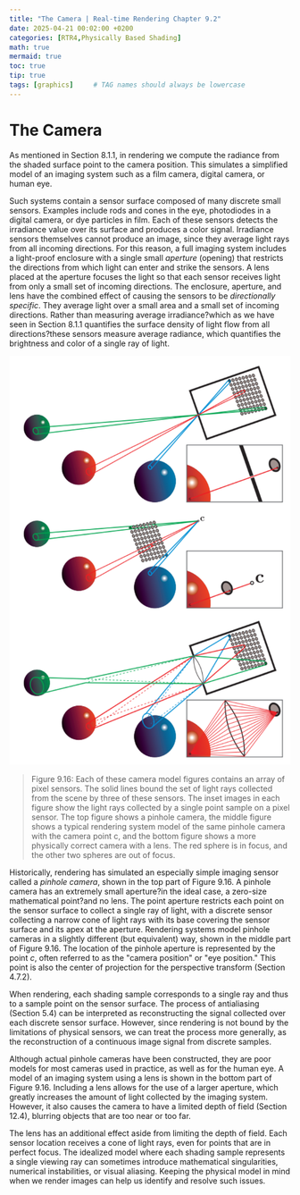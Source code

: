 ```yaml
---
title: "The Camera | Real-time Rendering Chapter 9.2"
date: 2025-04-21 00:02:00 +0200
categories: [RTR4,Physically Based Shading]
math: true
mermaid: true
toc: true
tip: true
tags: [graphics]     # TAG names should always be lowercase
---
```

# The Camera

As mentioned in Section 8.1.1, in rendering we compute the radiance from the shaded surface point to the camera position. This simulates a simplified model of an imaging system such as a film camera, digital camera, or human eye.

Such systems contain a sensor surface composed of many discrete small sensors. Examples include rods and cones in the eye, photodiodes in a digital camera, or dye particles in film. Each of these sensors detects the irradiance value over its surface and produces a color signal. Irradiance sensors themselves cannot produce an image, since they average light rays from all incoming directions. For this reason, a full imaging system includes a light-proof enclosure with a single small *aperture* (opening) that restricts the directions from which light can enter and strike the sensors. A lens placed at the aperture focuses the light so that each sensor receives light from only a small set of incoming directions. The enclosure, aperture, and lens have the combined effect of causing the sensors to be *directionally specific*. They average light over a small area and a small set of incoming directions. Rather than measuring average irradiance?which as we have seen in Section 8.1.1 quantifies the surface density of light flow from all directions?these sensors measure average radiance, which quantifies the brightness and color of a single ray of light.

![Fig9.16](/images/fig9.16.png)
> Figure 9.16: Each of these camera model figures contains an array of pixel sensors. The solid lines bound the set of light rays collected from the scene by three of these sensors. The inset images in each figure show the light rays collected by a single point sample on a pixel sensor. The top figure shows a pinhole camera, the middle figure shows a typical rendering system model of the same pinhole camera with the camera point c, and the bottom figure shows a more physically correct camera with a lens. The red sphere is in focus, and the other two spheres are out of focus.

Historically, rendering has simulated an especially simple imaging sensor called a *pinhole camera*, shown in the top part of Figure 9.16. A pinhole camera has an extremely small aperture?in the ideal case, a zero-size mathematical point?and no lens. The point aperture restricts each point on the sensor surface to collect a single ray of light, with a discrete sensor collecting a narrow cone of light rays with its base covering the sensor surface and its apex at the aperture. Rendering systems model pinhole cameras in a slightly different (but equivalent) way, shown in the middle part of Figure 9.16. The location of the pinhole aperture is represented by the point $c$, often referred to as the "camera position" or "eye position." This point is also the center of projection for the perspective transform (Section 4.7.2).

When rendering, each shading sample corresponds to a single ray and thus to a sample point on the sensor surface. The process of antialiasing (Section 5.4) can be interpreted as reconstructing the signal collected over each discrete sensor surface. However, since rendering is not bound by the limitations of physical sensors, we can treat the process more generally, as the reconstruction of a continuous image signal from discrete samples.

Although actual pinhole cameras have been constructed, they are poor models for most cameras used in practice, as well as for the human eye. A model of an imaging system using a lens is shown in the bottom part of Figure 9.16. Including a lens allows for the use of a larger aperture, which greatly increases the amount of light collected by the imaging system. However, it also causes the camera to have a limited depth of field (Section 12.4), blurring objects that are too near or too far.

The lens has an additional effect aside from limiting the depth of field. Each sensor location receives a cone of light rays, even for points that are in perfect focus. The idealized model where each shading sample represents a single viewing ray can sometimes introduce mathematical singularities, numerical instabilities, or visual aliasing. Keeping the physical model in mind when we render images can help us identify and resolve such issues.

<!--
regex:\[\d+(?:,\s*\d+)*\]
## Lists

### Ordered list

1. Firstly
2. Secondly
3. Thirdly

### Unordered list

- Chapter
  + Section
    * Paragraph

### ToDo list

- [ ] Job
  + [x] Step 1
  + [x] Step 2
  + [ ] Step 3

### Description list

Sun
: the star around which the earth orbits

Moon
: the natural satellite of the earth, visible by reflected light from the sun

## Block Quote

> This line shows the _block quote_.

## Prompts

> An example showing the `tip` type prompt.
{: .prompt-tip }

> An example showing the `info` type prompt.
{: .prompt-info }

> An example showing the `warning` type prompt.
{: .prompt-warning }

> An example showing the `danger` type prompt.
{: .prompt-danger }

## Footnote

Click the hook will locate the footnote[^footnote], and here is another footnote[^fn-nth-2].

## Inline code

This is an example of `Inline Code`.

## Filepath

Here is the `/path/to/the/file.extend`{: .filepath}.

### Dark/Light mode & Shadow

The image below will toggle dark/light mode based on theme preference, notice it has shadows.

![light mode only](/posts/20190808/devtools-light.png){: .light .w-75 .shadow .rounded-10 w='1212' h='668' }
![dark mode only](/posts/20190808/devtools-dark.png){: .dark .w-75 .shadow .rounded-10 w='1212' h='668' }


## Reverse Footnote

[^footnote]: The footnote source
[^fn-nth-2]: The 2nd footnote source
-->
